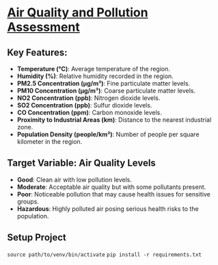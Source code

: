 # [Air Quality and Pollution Assessment](https://www.kaggle.com/datasets/mujtabamatin/air-quality-and-pollution-assessment?resource=download)

## Key Features:

- **Temperature (°C)**: Average temperature of the region.
- **Humidity (%)**: Relative humidity recorded in the region.
- **PM2.5 Concentration (µg/m³)**: Fine particulate matter levels.
- **PM10 Concentration (µg/m³)**: Coarse particulate matter levels.
- **NO2 Concentration (ppb)**: Nitrogen dioxide levels.
- **SO2 Concentration (ppb)**: Sulfur dioxide levels.
- **CO Concentration (ppm)**: Carbon monoxide levels.
- **Proximity to Industrial Areas (km)**: Distance to the nearest industrial zone.
- **Population Density (people/km²)**: Number of people per square kilometer in the region.

## Target Variable: Air Quality Levels

- **Good**: Clean air with low pollution levels.
- **Moderate**: Acceptable air quality but with some pollutants present.
- **Poor**: Noticeable pollution that may cause health issues for sensitive groups.
- **Hazardous**: Highly polluted air posing serious health risks to the population.

## Setup Project

`source path/to/venv/bin/activate`
`pip install -r requirements.txt`
